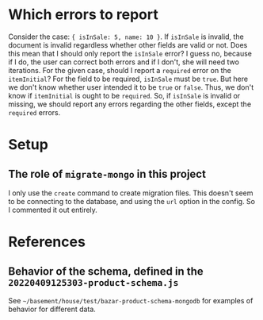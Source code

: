 # Which errors to report
Consider the case: `{
    isInSale: 5,
    name: 10
}`.
If `isInSale` is invalid, the document is invalid regardless whether other fields are valid or not. Does this mean that I should only report the `isInSale` error? I guess no, because if I do, the user can correct both errors and if I don't, she will need two iterations.
For the given case, should I report a `required` error on the `itemInitial`? For the field to be required, `isInSale` must be `true`. But here we don't know whether user intended it to be `true` or `false`. Thus, we don't know if `itemInitial` is ought to be `required`.
So, if `isInSale` is invalid or missing, we should report any errors regarding the other fields, except the `required` errors.

# Setup
## The role of `migrate-mongo` in this project
I only use the `create` command to create migration files. This doesn't seem to be connecting to the database, and using the `url` option in the config. So I commented it out entirely.

# References
## Behavior of the schema, defined in the `20220409125303-product-schema.js`
See `~/basement/house/test/bazar-product-schema-mongodb` for examples of behavior for different data.
